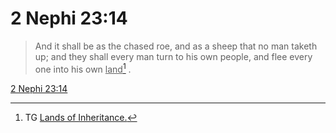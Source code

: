 # 2 Nephi 23:14

> And it shall be as the chased roe, and as a sheep that no man taketh up; and they shall every man turn to his own people, and flee every one into his own <u>land</u>[^a] .

[2 Nephi 23:14](https://www.churchofjesuschrist.org/study/scriptures/bofm/2-ne/23?lang=eng&id=p14#p14)


[^a]: TG [Lands of Inheritance.](https://www.churchofjesuschrist.org/study/scriptures/tg/lands-of-inheritance?lang=eng)
